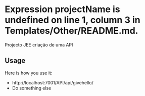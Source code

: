 Expression projectName is undefined on line 1, column 3 in Templates/Other/README.md.
==============
Projecto JEE criação de uma API

Usage
-----

Here is how you use it:

 * http://localhost:7001/API/api/givehello/
 * Do something else
